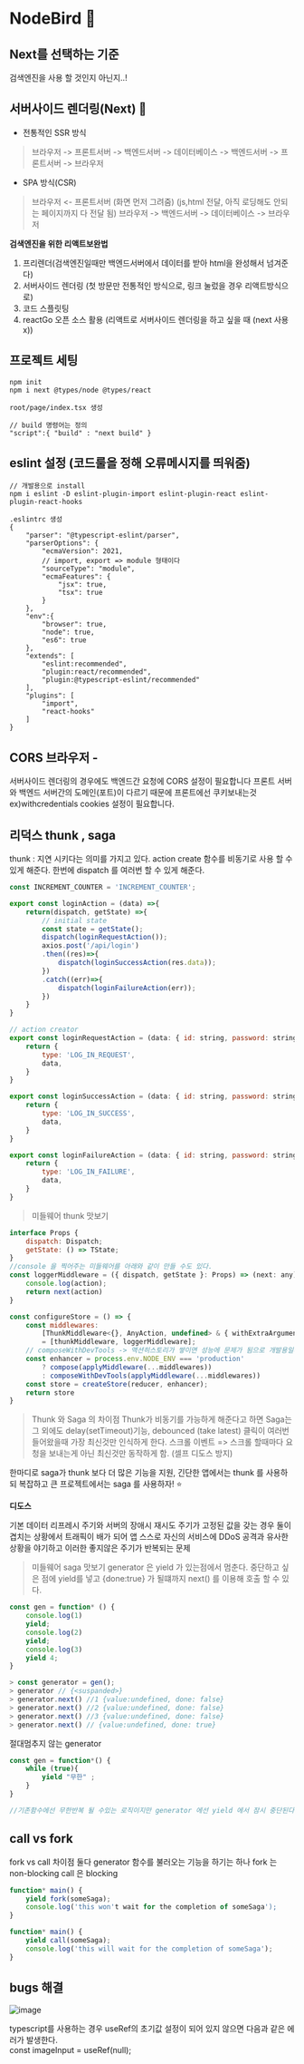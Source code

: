 # NodeBird 🐥

## Next를 선택하는 기준 
검색엔진을 사용 할 것인지 아닌지..!

## 서버사이드 렌더링(Next) 🎃
* 전통적인 SSR 방식
> 브라우저 -> 프론트서버 -> 백엔드서버 -> 데이터베이스 -> 백엔드서버 -> 프론트서버 -> 브라우저 

* SPA 방식(CSR)
> 브라우저 <- 프론트서버 (화면 먼저 그려줌) (js,html 전달, 아직 로딩해도 안되는 페이지까지 다 전달 됨)
> 브라우저 -> 백엔드서버 -> 데이터베이스 -> 브라우저

**검색엔진을 위한 리액트보완법**
1. 프리렌더(검색엔진일때만 백엔드서버에서 데이터를 받아 html을 완성해서 넘겨준다)
2. 서버사이드 렌더링 (첫 방문만 전통적인 방식으로, 링크 눌렀을 경우 리액트방식으로)
3. 코드 스플릿팅
4. reactGo 오픈 소스 활용 (리액트로 서버사이드 렌더링을 하고 싶을 때 (next 사용 x))

## 프로젝트 세팅
```
npm init
npm i next @types/node @types/react

root/page/index.tsx 생성

// build 명령어는 정의
"script":{ "build" : "next build" }
```

## eslint 설정 (코드룰을 정해 오류메시지를 띄워줌)
```
// 개발용으로 install
npm i eslint -D eslint-plugin-import eslint-plugin-react eslint-plugin-react-hooks

.eslintrc 생성
{
    "parser": "@typescript-eslint/parser",
    "parserOptions": {
        "ecmaVersion": 2021,
        // import, export => module 형태이다
        "sourceType": "module",
        "ecmaFeatures": {
            "jsx": true,
            "tsx": true
        }
    },
    "env":{
        "browser": true,
        "node": true,
        "es6": true
    },
    "extends": [
        "eslint:recommended",
        "plugin:react/recommended",
        "plugin:@typescript-eslint/recommended"
    ],
    "plugins": [
        "import",
        "react-hooks"
    ]
}

```

## CORS 브라우저 - 
서버사이드 렌더링의 경우에도 백엔드간 요청에 CORS 설정이 필요합니다
프론트 서버와 백엔드 서버간의 도메인(포트)이 다르기 때문에 
프론트에선 쿠키보내는것 ex)withcredentials cookies 설정이 필요합니다. 

## 리덕스 thunk , saga
thunk : 지연 시키다는 의미를 가지고 있다.
action create 함수를 비동기로 사용 할 수 있게 해준다.
한번에 dispatch 를 여러번 할 수 있게 해준다. 

```javascript
const INCREMENT_COUNTER = 'INCREMENT_COUNTER';

export const loginAction = (data) =>{
    return(dispatch, getState) =>{
        // initial state
        const state = getState();
        dispatch(loginRequestAction());
        axios.post('/api/login')
        .then((res)=>{
            dispatch(loginSuccessAction(res.data));
        })
        .catch((err)=>{
            dispatch(loginFailureAction(err));
        })
    }
}

// action creator
export const loginRequestAction = (data: { id: string, password: string }) => {
    return {
        type: 'LOG_IN_REQUEST',
        data,
    }
}

export const loginSuccessAction = (data: { id: string, password: string }) => {
    return {
        type: 'LOG_IN_SUCCESS',
        data,
    }
}

export const loginFailureAction = (data: { id: string, password: string }) => {
    return {
        type: 'LOG_IN_FAILURE',
        data,
    }
}
```

> 미들웨어 thunk 맛보기 

```javascript 
interface Props {
    dispatch: Dispatch;
    getState: () => TState;
}
//console 을 찍어주는 미들웨어를 아래와 같이 만들 수도 있다. 
const loggerMiddleware = ({ dispatch, getState }: Props) => (next: any) => (action: AnyAction) => {
    console.log(action);
    return next(action)
}

const configureStore = () => {
    const middlewares:
        [ThunkMiddleware<{}, AnyAction, undefined> & { withExtraArgument<E>(extraArgument: E): ThunkMiddleware<{}, AnyAction, E>; }, ({ dispatch, getState }: Props) => (next: any) => (action: AnyAction) => any]
        = [thunkMiddleware, loggerMiddleware];
    // composeWithDevTools -> 액션히스토리가 쌓이면 성능에 문제가 됨으로 개발용일때만 동작 하게 한다.
    const enhancer = process.env.NODE_ENV === 'production'
        ? compose(applyMiddleware(...middlewares))
        : composeWithDevTools(applyMiddleware(...middlewares))
    const store = createStore(reducer, enhancer);
    return store
}
```

> Thunk 와 Saga 의 차이점
Thunk가 비동기를 가능하게 해준다고 하면 Saga는 그 외에도 delay(setTimeout)기능,
debounced (take latest) 클릭이 여러번 들어왔을때 가장 최신것만 인식하게 한다.
스크롤 이벤트 => 스크롤 할때마다 요청을 보내는게 아닌 최신것만 동작하게 함. (셀프 디도스 방지)

한마디로 saga가 thunk 보다 더 많은 기능을 지원, 긴단한 앱에서는 thunk 를 사용하되 복잡하고 큰 프로젝트에서는 saga 를 사용하자! ⭐️

**디도스**

기본 데이터 리프레시 주기와 서버의 장애시 재시도 주기가 고정된 값을 갖는 경우 둘이 겹치는 상황에서 트래픽이 배가 되어 앱 스스로 자신의 서비스에 DDoS 공격과 유사한 상황을 야기하고 이러한 좋지않은 주기가 반복되는 문제

> 미들웨어 saga 맛보기 
generator 은 yield 가 있는점에서 멈춘다.
중단하고 싶은 점에 yield를 넣고 {done:true} 가 될떄까지 next() 를 이용해 호출 할 수 있다.

```javascript
const gen = function* () {
    console.log(1)
    yield;
    console.log(2)
    yield;
    console.log(3)
    yield 4;
}

> const generator = gen();
> generator // {<suspanded>}
> generator.next() //1 {value:undefined, done: false}
> generator.next() //2 {value:undefined, done: false}
> generator.next() //3 {value:undefined, done: false}
> generator.next() // {value:undefined, done: true}

```

절대멈추지 않는 generator
```javascript
const gen = function*() {
    while (true){
        yield "무한" ;
    }
}

//기존함수에선 무한반복 될 수있는 로직이지만 generator 에선 yield 에서 잠시 중단된다.
```


## call vs fork

fork vs call 차이점 
둘다 generator 함수를 불러오는 기능을 하기는 하나
fork 는 non-blocking call 은 blocking

```javascript
function* main() {
    yield fork(someSaga);
    console.log('this won't wait for the completion of someSaga');
}

function* main() {
    yield call(someSaga);
    console.log('this will wait for the completion of someSaga');
}
```

## bugs 해결
![image](https://user-images.githubusercontent.com/61695175/126586343-bfc242f4-b038-4f78-9b52-392a66d9de4c.png)

 typescript를 사용하는 경우 useRef의 초기값 설정이 되어 있지 않으면 다음과 같은 에러가 발생한다.  
 const imageInput = useRef<HTMLInputElement>(null);